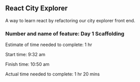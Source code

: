 ## React City Explorer

A way to learn react by refactoring our city explorer front end. 

### Number and name of feature: Day 1 Scaffolding

Estimate of time needed to complete: 1 hr

Start time: 9:32 am

Finish time: 10:50 am

Actual time needed to complete: 1 hr 20 mins

